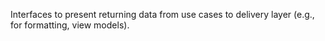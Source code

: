 Interfaces to present returning data from use cases to delivery layer (e.g., for formatting, view models).